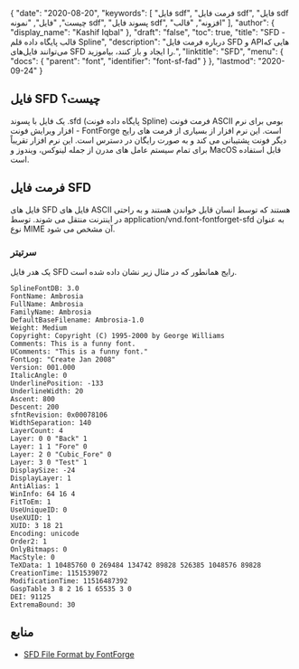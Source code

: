 {
  "date": "2020-08-20",
  "keywords": [
"فایل sdf",
"فرمت فایل sdf",
"فایل sdf چیست",
"فایل",
"نمونه sdf",
"پسوند فایل sdf",
"افزونه",
"قالب"
],
  "author": {
    "display_name": "Kashif Iqbal"
},
  "draft": "false",
  "toc": true,
  "title": "SFD - قالب پایگاه داده قلم Spline",
  "description": "درباره فرمت فایل SFD و APIهایی که می‌توانند فایل‌های SFD را ایجاد و باز کنند، بیاموزید.",
  "linktitle": "SFD",
  "menu": {
    "docs": {
      "parent": "font",
      "identifier": "font-sf-fad"
}
},
  "lastmod": "2020-09-24"
}

## فایل SFD چیست؟

یک فایل با پسوند .sfd (پایگاه داده فونت Spline) فرمت فونت ASCII بومی برای نرم افزار ویرایش فونت - FontForge است. این نرم افزار از بسیاری از فرمت های رایج دیگر فونت پشتیبانی می کند و به صورت رایگان در دسترس است. این نرم افزار تقریباً برای تمام سیستم عامل های مدرن از جمله لینوکس، ویندوز و MacOS قابل استفاده است.

## **فرمت فایل SFD**
فایل های SFD فایل های ASCII هستند که توسط انسان قابل خواندن هستند و به راحتی در اینترنت منتقل می شوند. توسط application/vnd.font-fontforget-sfd به عنوان نوع MIME آن مشخص می شود.

### سرتیتر
یک هدر فایل SFD رایج همانطور که در مثال زیر نشان داده شده است.

```
SplineFontDB: 3.0
FontName: Ambrosia
FullName: Ambrosia
FamilyName: Ambrosia
DefaultBaseFilename: Ambrosia-1.0
Weight: Medium
Copyright: Copyright (C) 1995-2000 by George Williams
Comments: This is a funny font.
UComments: "This is a funny font."
FontLog: "Create Jan 2008"
Version: 001.000
ItalicAngle: 0
UnderlinePosition: -133
UnderlineWidth: 20
Ascent: 800
Descent: 200
sfntRevision: 0x00078106
WidthSeparation: 140
LayerCount: 4
Layer: 0 0 "Back" 1
Layer: 1 1 "Fore" 0
Layer: 2 0 "Cubic_Fore" 0
Layer: 3 0 "Test" 1
DisplaySize: -24
DisplayLayer: 1
AntiAlias: 1
WinInfo: 64 16 4
FitToEm: 1
UseUniqueID: 0
UseXUID: 1
XUID: 3 18 21
Encoding: unicode
Order2: 1
OnlyBitmaps: 0
MacStyle: 0
TeXData: 1 10485760 0 269484 134742 89828 526385 1048576 89828
CreationTime: 1151539072
ModificationTime: 11516487392
GaspTable 3 8 2 16 1 65535 3 0
DEI: 91125
ExtremaBound: 30
```


## **منابع**

 * [SFD File Format by FontForge](https://fontforge.org/docs/techref/sfdformat.html)

